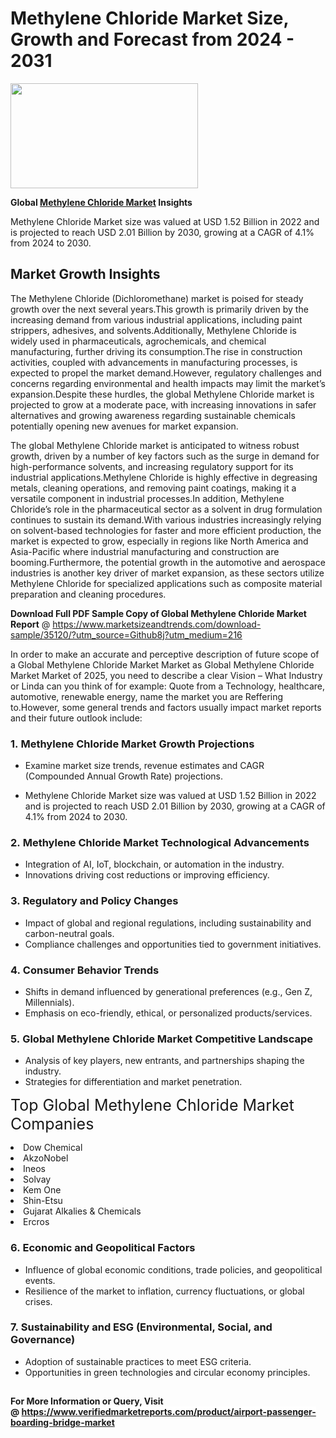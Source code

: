 <H1>Methylene Chloride Market Size, Growth and Forecast from 2024 - 2031</H1><img class="aligncenter size-medium wp-image-584254" src="https://thirdeyenews.in/wp-content/uploads/2024/09/Global-Market-Research-300x168.jpeg" alt="" width="300" height="168" /><p><strong>Global&nbsp;<a href="https://www.marketsizeandtrends.com/download-sample/35120/?utm_source=Github8j?utm_medium=216">Methylene Chloride Market</a> Insights</strong></p><p>Methylene Chloride Market size was valued at USD 1.52 Billion in 2022 and is projected to reach USD 2.01 Billion by 2030, growing at a CAGR of 4.1% from 2024 to 2030.</p><p><h2>Market Growth Insights</h2> <p>The Methylene Chloride (Dichloromethane) market is poised for steady growth over the next several years.This growth is primarily driven by the increasing demand from various industrial applications, including paint strippers, adhesives, and solvents.Additionally, Methylene Chloride is widely used in pharmaceuticals, agrochemicals, and chemical manufacturing, further driving its consumption.The rise in construction activities, coupled with advancements in manufacturing processes, is expected to propel the market demand.However, regulatory challenges and concerns regarding environmental and health impacts may limit the market’s expansion.Despite these hurdles, the global Methylene Chloride market is projected to grow at a moderate pace, with increasing innovations in safer alternatives and growing awareness regarding sustainable chemicals potentially opening new avenues for market expansion.</p> <p>The global Methylene Chloride market is anticipated to witness robust growth, driven by a number of key factors such as the surge in demand for high-performance solvents, and increasing regulatory support for its industrial applications.Methylene Chloride is highly effective in degreasing metals, cleaning operations, and removing paint coatings, making it a versatile component in industrial processes.In addition, Methylene Chloride’s role in the pharmaceutical sector as a solvent in drug formulation continues to sustain its demand.With various industries increasingly relying on solvent-based technologies for faster and more efficient production, the market is expected to grow, especially in regions like North America and Asia-Pacific where industrial manufacturing and construction are booming.Furthermore, the potential growth in the automotive and aerospace industries is another key driver of market expansion, as these sectors utilize Methylene Chloride for specialized applications such as composite material preparation and cleaning procedures.</p> <p><span class=""><strong>Download Full PDF Sample Copy of Global Methylene Chloride Market Report</strong> @ <a href="https://www.marketsizeandtrends.com/download-sample/35120/?utm_source=Github8j?utm_medium=216" target="_blank">https://www.marketsizeandtrends.com/download-sample/35120/?utm_source=Github8j?utm_medium=216</a></span></p><p>In order to make an accurate and perceptive description of future scope of a Global&nbsp;Methylene Chloride Market Market as Global&nbsp;Methylene Chloride Market Market of 2025, you need to describe a clear Vision &ndash; What Industry or Linda can you think of for example: Quote from a Technology, healthcare, automotive, renewable energy, name the market you are Reffering to.However, some general trends and factors usually impact market reports and their future outlook include:</p><h3>1.&nbsp;<strong>Methylene Chloride Market Growth Projections</strong></h3><ul><li>Examine market size trends, revenue estimates and CAGR (Compounded Annual Growth Rate) projections.</li><li><p>Methylene Chloride Market size was valued at USD 1.52 Billion in 2022 and is projected to reach USD 2.01 Billion by 2030, growing at a CAGR of 4.1% from 2024 to 2030.</p></li></ul><h3>2.&nbsp;<strong>Methylene Chloride Market Technological Advancements</strong></h3><ul><li>Integration of AI, IoT, blockchain, or automation in the industry.</li><li>Innovations driving cost reductions or improving efficiency.</li></ul><h3>3.&nbsp;<strong>Regulatory and Policy Changes</strong></h3><ul><li>Impact of global and regional regulations, including sustainability and carbon-neutral goals.</li><li>Compliance challenges and opportunities tied to government initiatives.</li></ul><h3>4.&nbsp;<strong>Consumer Behavior Trends</strong></h3><ul><li>Shifts in demand influenced by generational preferences (e.g., Gen Z, Millennials).</li><li>Emphasis on eco-friendly, ethical, or personalized products/services.</li></ul><h3>5.&nbsp;<strong>Global Methylene Chloride Market Competitive Landscape</strong></h3><ul><li>Analysis of key players, new entrants, and partnerships shaping the industry.</li><li>Strategies for differentiation and market penetration.</li></ul><p data-pm-slice="1 1 []"><span style="color: inherit; font-family: inherit; font-size: 25px;">Top Global Methylene Chloride Market Companies</span></p><div class="" data-test-id=""><p><li>Dow Chemical</li><li> AkzoNobel</li><li> Ineos</li><li> Solvay</li><li> Kem One</li><li> Shin-Etsu</li><li> Gujarat Alkalies & Chemicals</li><li> Ercros</li></p></div><h3>6.&nbsp;<strong>Economic and Geopolitical Factors</strong></h3><ul><li>Influence of global economic conditions, trade policies, and geopolitical events.</li><li>Resilience of the market to inflation, currency fluctuations, or global crises.</li></ul><h3>7.&nbsp;<strong>Sustainability and ESG (Environmental, Social, and Governance)</strong></h3><ul><li>Adoption of sustainable practices to meet ESG criteria.</li><li>Opportunities in green technologies and circular economy principles.</li></ul><h2><strong style="font-size: 14px;">For More Information or Query, Visit @&nbsp;</strong><a style="background-color: #ffffff; font-size: 14px;" href="https://www.marketsizeandtrends.com/report/methylene-chloride-market/" target="_blank">https://www.verifiedmarketreports.com/product/airport-passenger-boarding-bridge-market</a></h2>
